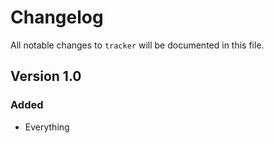 # Changelog

All notable changes to `tracker` will be documented in this file.

## Version 1.0

### Added
- Everything
